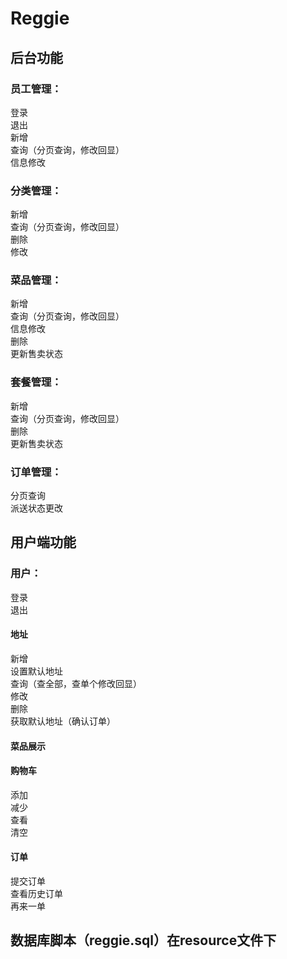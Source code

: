# Reggie
## 后台功能

### 员工管理：
登录  
退出  
新增  
查询（分页查询，修改回显）  
信息修改  

### 分类管理：
新增  
查询（分页查询，修改回显）  
删除  
修改  

### 菜品管理：
新增  
查询（分页查询，修改回显）  
信息修改  
删除  
更新售卖状态

### 套餐管理：
新增  
查询（分页查询，修改回显）  
删除  
更新售卖状态 

### 订单管理：
分页查询  
派送状态更改  

## 用户端功能
### 用户：
登录  
退出
#### 地址
新增  
设置默认地址  
查询（查全部，查单个修改回显）  
修改  
删除  
获取默认地址（确认订单）
#### 菜品展示
#### 购物车
添加  
减少  
查看  
清空  
#### 订单
提交订单  
查看历史订单  
再来一单  

## 数据库脚本（reggie.sql）在resource文件下
